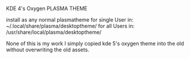 KDE 4's Oxygen PLASMA THEME

install as any normal plasmatheme 
for single User in:
    ~/.local/share/plasma/desktoptheme/
for all Users in:
    /usr/share/local/plasma/desktoptheme/
    
None of this is my work
I simply copied kde 5's oxygen theme into the old without overwriting the old assets.

